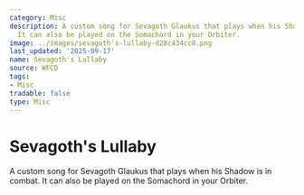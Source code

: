```yaml
---
category: Misc
description: A custom song for Sevagoth Glaukus that plays when his Shadow is in combat.
  It can also be played on the Somachord in your Orbiter.
image: ../images/sevagoth's-lullaby-d28c434cc8.png
last_updated: '2025-09-17'
name: Sevagoth's Lullaby
source: WFCD
tags:
- Misc
tradable: false
type: Misc
---
```


# Sevagoth's Lullaby

A custom song for Sevagoth Glaukus that plays when his Shadow is in combat. It can also be played on the Somachord in your Orbiter.

